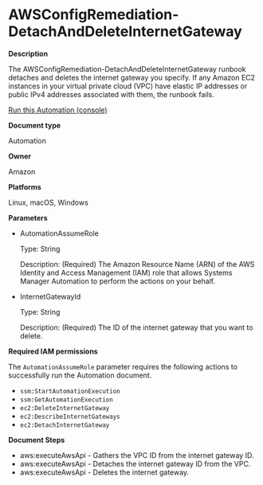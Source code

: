 # AWSConfigRemediation\-DetachAndDeleteInternetGateway<a name="automation-aws-detach-delete-igw"></a>

**Description**

The AWSConfigRemediation\-DetachAndDeleteInternetGateway runbook detaches and deletes the internet gateway you specify\. If any Amazon EC2 instances in your virtual private cloud \(VPC\) have elastic IP addresses or public IPv4 addresses associated with them, the runbook fails\.

[Run this Automation \(console\)](https://console.aws.amazon.com/systems-manager/automation/execute/AWSConfigRemediation-DetachAndDeleteInternetGateway)

**Document type**

Automation

**Owner**

Amazon

**Platforms**

Linux, macOS, Windows

**Parameters**
+ AutomationAssumeRole

  Type: String

  Description: \(Required\) The Amazon Resource Name \(ARN\) of the AWS Identity and Access Management \(IAM\) role that allows Systems Manager Automation to perform the actions on your behalf\.
+ InternetGatewayId

  Type: String

  Description: \(Required\) The ID of the internet gateway that you want to delete\.

**Required IAM permissions**

The `AutomationAssumeRole` parameter requires the following actions to successfully run the Automation document\.
+ `ssm:StartAutomationExecution`
+ `ssm:GetAutomationExecution`
+ `ec2:DeleteInternetGateway`
+ `ec2:DescribeInternetGateways`
+ `ec2:DetachInternetGateway`

**Document Steps**
+ aws:executeAwsApi \- Gathers the VPC ID from the internet gateway ID\.
+ aws:executeAwsApi \- Detaches the internet gateway ID from the VPC\.
+ aws:executeAwsApi \- Deletes the internet gateway\.